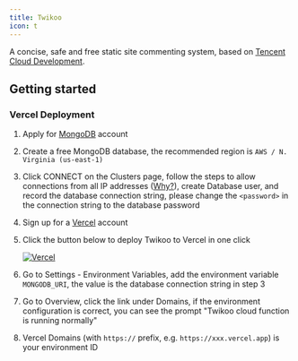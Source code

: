 ```yaml
---
title: Twikoo
icon: t
---
```


A concise, safe and free static site commenting system, based on [Tencent Cloud Development](https://curl.qcloud.com/KnnJtUom).

<!-- more -->

## Getting started

### Vercel Deployment

1. Apply for [MongoDB](https://www.mongodb.com/cloud/atlas/register) account
1. Create a free MongoDB database, the recommended region is `AWS / N. Virginia (us-east-1)`
1. Click CONNECT on the Clusters page, follow the steps to allow connections from all IP addresses ([Why?](https://vercel.com/support/articles/how-to-allowlist-deployment-ip-address)), create Database user, and record the database connection string, please change the `<password>` in the connection string to the database password
1. Sign up for a [Vercel](https://vercel.com/signup) account
1. Click the button below to deploy Twikoo to Vercel in one click

   [![Vercel](https://vercel.com/button)](https://vercel.com/import/project?template=https://github.com/imaegoo/twikoo/tree/dev/src/vercel-min)

1. Go to Settings - Environment Variables, add the environment variable `MONGODB_URI`, the value is the database connection string in step 3
1. Go to Overview, click the link under Domains, if the environment configuration is correct, you can see the prompt "Twikoo cloud function is running normally"
1. Vercel Domains (with `https://` prefix, e.g. `https://xxx.vercel.app`) is your environment ID
